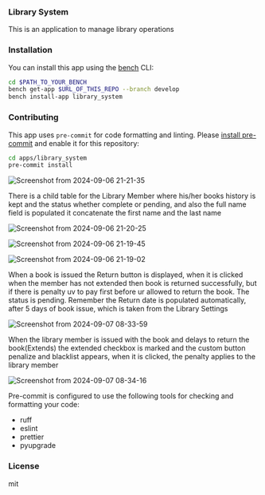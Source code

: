 ### Library System

This is an application to manage library operations

### Installation

You can install this app using the [bench](https://github.com/frappe/bench) CLI:

```bash
cd $PATH_TO_YOUR_BENCH
bench get-app $URL_OF_THIS_REPO --branch develop
bench install-app library_system
```

### Contributing

This app uses `pre-commit` for code formatting and linting. Please [install pre-commit](https://pre-commit.com/#installation) and enable it for this repository:

```bash
cd apps/library_system
pre-commit install
```
![Screenshot from 2024-09-06 21-21-35](https://github.com/user-attachments/assets/32d5ff61-6639-4882-bea9-1dfb40d8cf01)


There is a child table for the Library Member where his/her books history is kept and the status whether complete or pending, and also the full name field is populated it concatenate the first name and the last name


![Screenshot from 2024-09-06 21-20-25](https://github.com/user-attachments/assets/abf75d14-2e68-4696-a334-f1f79b73b447)

![Screenshot from 2024-09-06 21-19-45](https://github.com/user-attachments/assets/1ce5bd71-9068-4fc0-b5b3-9578f0cb82b3)


![Screenshot from 2024-09-06 21-19-02](https://github.com/user-attachments/assets/9424a72c-f117-4b40-a5a4-ebd6b5d5815b)

When a book is issued the Return button is displayed, when it is clicked when the member has not extended then book is returned successfully, but if there is penalty uv to pay first before ur allowed to return the book. The status is pending. Remember the Return date is populated automatically, after 5 days of book issue, which is taken from the Library Settings


![Screenshot from 2024-09-07 08-33-59](https://github.com/user-attachments/assets/282d3544-bdf3-47f1-b3f0-ccb5394d5b69)



When the library member is issued with the book and delays to return the book(Extends) the extended checkbox is marked and the custom button penalize and blacklist appears, when it is clicked, the penalty applies to the library member

![Screenshot from 2024-09-07 08-34-16](https://github.com/user-attachments/assets/77086ac6-e7af-4b96-abd6-34977cd8f394)

Pre-commit is configured to use the following tools for checking and formatting your code:

- ruff
- eslint
- prettier
- pyupgrade

### License

mit
